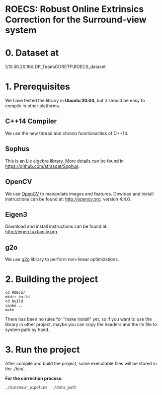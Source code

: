 # ROECS: Robust Online Extrinsics Correction for the Surround-view system


# 0. Dataset at
\\\\10.50.20.16\LDP_Team\CORETF\ROECS_dataset

# 1. Prerequisites
We have tested the library in **Ubuntu 20.04**, but it should be easy to compile in other platforms.

## C++14 Compiler
We use the new thread and chrono functionalities of C++14.

## Sophus
This is an Lie algebra library. More details can be found in https://github.com/strasdat/Sophus.

## OpenCV
We use [OpenCV](http://opencv.org) to manipulate images and features. Dowload and install instructions can be found at: http://opencv.org. version 4.4.0.

## Eigen3
Download and install instructions can be found at: http://eigen.tuxfamily.org.

## g2o
We use [g2o](https://github.com/RainerKuemmerle/g2o) library to perform non-linear optimizations.

# 2. Building the project
```
cd ROECS/
mkdir build
cd build
cmake ..
make
```
There has been no rules for "make install" yet, so if you want to use the library in other project, maybe you can copy the headers and the lib file to system path by hand.

# 3. Run the project
After compile and build the project, some executable files will be stored in the ./bin/ .


**For the correction process:**
```
./bin/main_pipeline  ./data_path  
```
